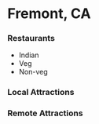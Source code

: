 # Fremont, CA

### Restaurants

- Indian
- Veg
- Non-veg

### Local Attractions

### Remote Attractions
